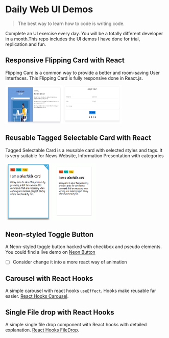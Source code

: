# Daily Web UI Demos

> The best way to learn how to code is writing code.

Complete an UI exercise every day. You will be a totally different developer in a month.This repo includes the UI demos I have done for trial,  
replication and fun.

## Responsive Flipping Card with React

Flipping Card is a common way to provide a better and room-saving User Interfaces. This
Flipping Card is fully responsive done in React.js.

<div align="left">
<img src="./demo/flippingCard/cardFront.PNG" width="180" height="120px" margin-left="20" title="Card Front">
<img src="./demo/flippingCard/CardBack.PNG" width="180" height="120px" margin-left="20" title="Card Back">
</div>

## Reusable Tagged Selectable Card with React

Tagged Selectable Card is a reusable card with selected styles and tags. It is very suitable for News Website, Information Presentation with categories

<div align="left">
<img src="./demo/selectableCard/selected.PNG" width="140" height="180px" margin-left="20" title="Card Front">
<img src="./demo/selectableCard/unselected.PNG" width="140" height="180px" margin-left="20" title="Card Back">
</div>

## Neon-styled Toggle Button

A Neon-styled toggle button hacked with checkbox and pseudo elements. You could find a live demo on
[Neon Button](https://codesandbox.io/s/j2k317j1q3)

- [ ] Consider change it into a more react way of animation

## Carousel with React Hooks

A simple carousel with react hooks `useEffect`. Hooks make reusable far easier. [React Hooks Carousel](https://codesandbox.io/s/moz7nj31mp).

## Single File drop with React Hooks

A simple single file drop component with React hooks with detailed explanation. [React Hooks FileDrop](https://codesandbox.io/s/614827mmkz).
